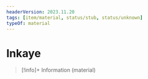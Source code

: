 ```yaml
---
headerVersion: 2023.11.20
tags: [item/material, status/stub, status/unknown]
typeOf: material
---
```

# Inkaye
>[!info]+ Information
> (material)

